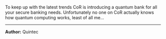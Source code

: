 To keep up with the latest trends CoR is introducing a quantum bank for all your secure banking needs. Unfortunately no one on CoR actually knows how quantum computing works, least of all me...

---
**Author:** Quintec